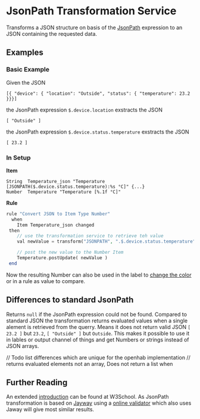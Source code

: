 # JsonPath Transformation Service

Transforms a JSON structure on basis of the [JsonPath](https://github.com/jayway/JsonPath#jayway-jsonpath) expression to an JSON containing the requested data.

## Examples

### Basic Example

Given the JSON

```
[{ "device": { "location": "Outside", "status": { "temperature": 23.2 }}}]
```

the JsonPath expression `$.device.location` exstracts the JSON

```
[ "Outside" ]
```

the JsonPath expression `$.device.status.temperature` exstracts the JSON

```
[ 23.2 ]
```

### In Setup

**Item**

```csv
String  Temperature_json "Temperature [JSONPATH($.device.status.temperature):%s °C]" {...}
Number  Temperature "Temperature [%.1f °C]"
```

**Rule**

```php
rule "Convert JSON to Item Type Number"
  when
    Item Temperature_json changed
 then
    // use the transformation service to retrieve teh value
    val newValue = transform("JSONPATH", ".$.device.status.temperature", Temperature_json.state.toString)

    // post the new value to the Number Item
    Temperature.postUpdate( newValue )
 end
```

Now the resulting Number can also be used in the label to [change the color](https://docs.openhab.org/configuration/sitemaps.html#label-and-value-colors) or in a rule as value to compare.

## Differences to standard JsonPath

Returns `null` if the JsonPath expression could not be found.
Compared to standard JSON the transformation returns evaluated values when a single alement is retrieved from the querry.
Means it does not return valid JSON `[ 23.2 ]` but `23.2`, `[ "Outside" ]` but `Outside`.
This makes it possible to use it in lables or output channel of things and get Numbers or strings instead of JSON arrays.

// Todo list differences which are unique for the openhab implementation
// returns evaluated elements not an array, Does not return a list when 

## Further Reading
An extended [introduction](https://www.w3schools.com/js/js_json_intro.asp) can be found at W3School.
As JsonPath transformation is based on [Jayway](https://github.com/json-path/JsonPath) using a [online validator](https://jsonpath.herokuapp.com/) which also uses Jaway will give most similar results. 
